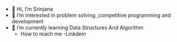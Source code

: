 - 👋 Hi, I’m Srinjana 
- 👀 I’m interested in problem solving ,competitive programming  and development
- 🌱 I’m currently learning Data Structures And Algorithm
  - How to reach me -Linkdein

<!---
1S-deb/1S-deb is a ✨ special ✨ repository because its `README.md` (this file) appears on your GitHub profile.
You can click the Preview link to take a look at your changes.
--->
